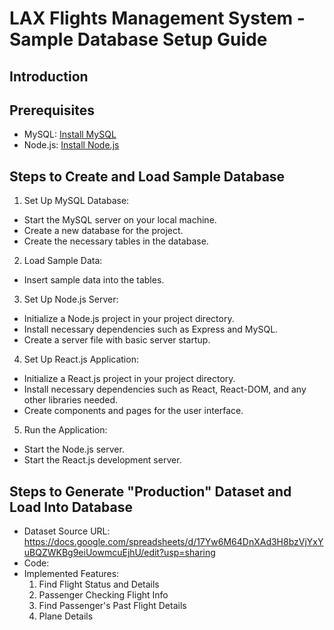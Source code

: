 # LAX Flights Management System - Sample Database Setup Guide

## Introduction

## Prerequisites
- MySQL: [Install MySQL](https://dev.mysql.com/doc/refman/8.0/en/installing.html)
- Node.js: [Install Node.js](https://nodejs.org/)

## Steps to Create and Load Sample Database
1. Set Up MySQL Database:
- Start the MySQL server on your local machine.
- Create a new database for the project.
- Create the necessary tables in the database.

2. Load Sample Data:
- Insert sample data into the tables.

3. Set Up Node.js Server:
- Initialize a Node.js project in your project directory.
- Install necessary dependencies such as Express and MySQL.
- Create a server file with basic server startup.

4. Set Up React.js Application:
- Initialize a React.js project in your project directory.
- Install necessary dependencies such as React, React-DOM, and any other libraries needed.
- Create components and pages for the user interface.

5. Run the Application:
- Start the Node.js server.
- Start the React.js development server.

## Steps to Generate "Production" Dataset and Load Into Database 
- Dataset Source URL: https://docs.google.com/spreadsheets/d/17Yw6M64DnXAd3H8bzVjYxYuBQZWKBg9eiUowmcuEjhU/edit?usp=sharing
- Code: 
- Implemented Features:
  1. Find Flight Status and Details
  2. Passenger Checking Flight Info
  3. Find Passenger's Past Flight Details
  4. Plane Details 


